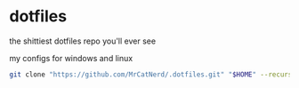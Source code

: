 # dotfiles
the shittiest dotfiles repo you'll ever see


my configs for windows and linux

```sh
git clone "https://github.com/MrCatNerd/.dotfiles.git" "$HOME" --recurse-submodules
```

